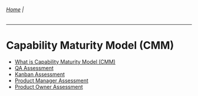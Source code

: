 ###### [Home](https://github.com/RyKaj/Documentation/blob/master/README.md) |
------------



Capability Maturity Model (CMM)
=====

-   [What is Capability Maturity Model (CMM)](Capability_Maturity_Model_(CMM).md)
-   [QA Assessment](QA_CMM_Questions.md)
-   [Kanban Assessment](Kanban_CMM_Questions.md)
-   [Product Manager Assessment](ProductManager_CMM_Questions.md)
-   [Product Owner Assessment](ProductOwner_CMM_Questions.md)

